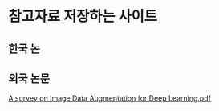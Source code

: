 # 참고자료 저장하는 사이트

## 한국 논
## 외국 논문
[A survey on Image Data Augmentation for Deep Learning.pdf](https://github.com/mjkim0819/data-processing/files/10553727/A.survey.on.Image.Data.Augmentation.for.Deep.Learning.pdf)
